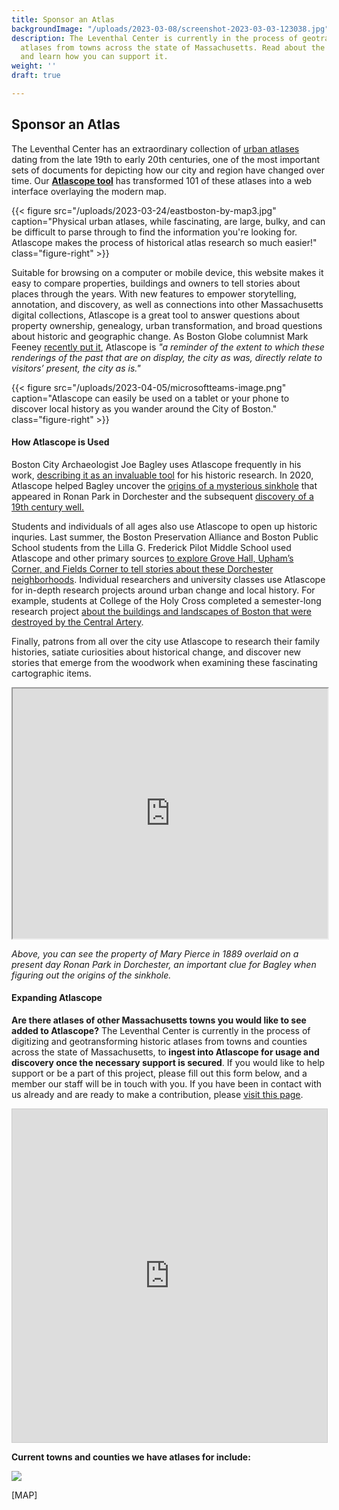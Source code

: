 ```yaml
---
title: Sponsor an Atlas
backgroundImage: "/uploads/2023-03-08/screenshot-2023-03-03-123038.jpg"
description: The Leventhal Center is currently in the process of geotransforming historic
  atlases from towns across the state of Massachusetts. Read about the project here
  and learn how you can support it.
weight: ''
draft: true

---
```

## Sponsor an Atlas

The Leventhal Center has an extraordinary collection of [urban atlases](https://collections.leventhalmap.org/search?utf8=%E2%9C%93&f%5Bcollection_name_ssim%5D%5B%5D=Urban+Maps+%28Collection+of+Distinction%29&f%5Bsubject_facet_ssim%5D%5B%5D=Boston+%28Mass.%29--Maps&search_field=dummy_range&range%5Bdate_facet_yearly_itim%5D%5Bbegin%5D=1860&range%5Bdate_facet_yearly_itim%5D%5Bend%5D=1950&commit=Apply) dating from the late 19th to early 20th centuries, one of the most important sets of documents for depicting how our city and region have changed over time. Our [**Atlascope tool**](https://www.atlascope.org/) has transformed 101 of these atlases into a web interface overlaying the modern map.

{{< figure src="/uploads/2023-03-24/eastboston-by-map3.jpg" caption="Physical urban atlases, while fascinating, are large, bulky, and can be difficult to parse through to find the information you're looking for. Atlascope makes the process of historical atlas research so much easier!" class="figure-right" >}}

Suitable for browsing on a computer or mobile device, this website makes it easy to compare properties, buildings and owners to tell stories about places through the years. With new features to empower storytelling, annotation, and discovery, as well as connections into other Massachusetts digital collections, Atlascope is a great tool to answer questions about property ownership, genealogy, urban transformation, and broad questions about historic and geographic change. As Boston Globe columnist Mark Feeney [recently put it](https://www.bostonglobe.com/2023/01/19/arts/map-quest-bpls-leventhal-center-two-shows-speak-changing-city/?p1=StaffPage), Atlascope is _"a reminder of the extent to which these renderings of the past that are on display, the city as was, directly relate to visitors’ present, the city as is."_

{{< figure src="/uploads/2023-04-05/microsoftteams-image.png" caption="Atlascope can easily be used on a tablet or your phone to discover local history as you wander around the City of Boston." class="figure-right" >}}

#### How Atlascope is Used

Boston City Archaeologist Joe Bagley uses Atlascope frequently in his work, [describing it as an invaluable tool](https://www.leventhalmap.org/articles/archaeology-and-atlascope/) for his historic research. In 2020, Atlascope helped Bagley uncover the [origins of a mysterious sinkhole](https://www.boston.gov/news/update-ronan-park-well) that appeared in Ronan Park in Dorchester and the subsequent [discovery of a 19th century well.](https://www.wcvb.com/article/archaeologists-discover-forgotten-well-inside-sinkhole-in-dorchesters-ronan-park/34931536#)

Students and individuals of all ages also use Atlascope to open up historic inquries. Last summer, the Boston Preservation Alliance and Boston Public School students from the Lilla G. Frederick Pilot Middle School used Atlascope and other primary sources [to explore Grove Hall, Upham’s Corner, and Fields Corner to tell stories about these Dorchester neighborhoods](https://www.youtube.com/watch?v=Ak0nDQpNOe0). Individual researchers and university classes use Atlascope for in-depth research projects around urban change and local history. For example, students at College of the Holy Cross completed a semester-long research project [about the buildings and landscapes of Boston that were destroyed by the Central Artery](https://www.leventhalmap.org/articles/before-displacement-part-two/).

Finally, patrons from all over the city use Atlascope to research their family histories, satiate curiosities about historical change, and discover new stories that emerge from the woodwork when examining these fascinating cartographic items.

<iframe src="https://atlascope.org/#/view:share$mode:glass$center:-71.06153,42.30355$zoom:18.71$base:massgis-2021-orthos$overlay:ark:/76611/al8c3c271" width="100%" height="400"></iframe>

_Above, you can see the property of Mary Pierce in 1889 overlaid on a present day Ronan Park in Dorchester, an important clue for Bagley when figuring out the origins of the sinkhole._

#### Expanding Atlascope

**Are there atlases of other Massachusetts towns you would like to see added to Atlascope?** The Leventhal Center is currently in the process of digitizing and geotransforming historic atlases from towns and counties across the state of Massachusetts, to **ingest into Atlascope for usage and discovery once the necessary support is secured**. If you would like to help support or be a part of this project, please fill out this form below, and a member our staff will be in touch with you. If you have been in contact with us already and are ready to make a contribution, please [visit this page](https://www.leventhalmap.org?form=SPONSOR-ATLAS).

<iframe class="airtable-embed" src="https://airtable.com/embed/shrXIWRMPwhqdsSin?backgroundColor=green" frameborder="0" onmousewheel="" width="100%" height="533" style="background: transparent; border: 1px solid #ccc;"></iframe>

**Current towns and counties we have atlases for include:**

![](/uploads/2023-03-23/atlaslist2.jpg)

\[MAP\]